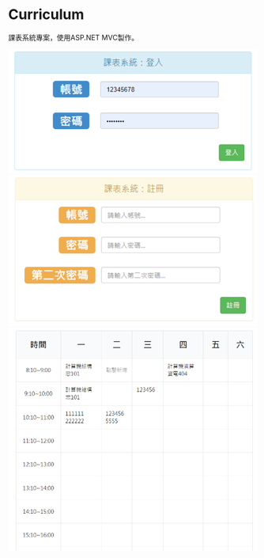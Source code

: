 # Curriculum
課表系統專案，使用ASP.NET MVC製作。

![](https://github.com/jack09581013/Curriculum/blob/master/Curriculum/images/1.png?raw=true)
![](https://github.com/jack09581013/Curriculum/blob/master/Curriculum/images/2.png?raw=true)
![](https://github.com/jack09581013/Curriculum/blob/master/Curriculum/images/3.png?raw=true)
